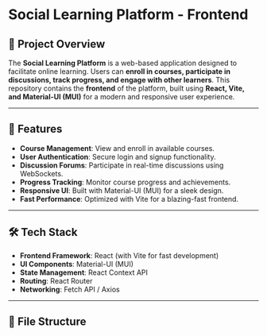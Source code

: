# Social Learning Platform - Frontend

## 📌 Project Overview
The **Social Learning Platform** is a web-based application designed to facilitate online learning. Users can **enroll in courses, participate in discussions, track progress, and engage with other learners**. This repository contains the **frontend** of the platform, built using **React, Vite, and Material-UI (MUI)** for a modern and responsive user experience.

---

## 🚀 Features
- **Course Management**: View and enroll in available courses.
- **User Authentication**: Secure login and signup functionality.
- **Discussion Forums**: Participate in real-time discussions using WebSockets.
- **Progress Tracking**: Monitor course progress and achievements.
- **Responsive UI**: Built with Material-UI (MUI) for a sleek design.
- **Fast Performance**: Optimized with Vite for a blazing-fast frontend.

---

## 🛠️ Tech Stack
- **Frontend Framework**: React (with Vite for fast development)
- **UI Components**: Material-UI (MUI)
- **State Management**: React Context API
- **Routing**: React Router
- **Networking**: Fetch API / Axios

---

## 📂 File Structure
